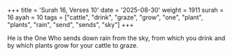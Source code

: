+++
title = 'Surah 16, Verses 10'
date = '2025-08-30'
weight = 1911
surah = 16
ayah = 10
tags = ["cattle", "drink", "graze", "grow", "one", "plant", "plants", "rain", "send", "sends", "sky"]
+++

He is the One Who sends down rain from the sky, from which you drink and by which plants grow for your cattle to graze.